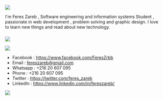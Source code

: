 [![](https://github.com/fereszareb/presentation/blob/main/header.svg)](#)


I'm Feres Zareb , Software engineering and information systems Student , passionate in web development , problem solving and graphic design. I love to learn new things and read about new technology.
###


[![](https://github.com/fereszareb/presentation/blob/main/goals.svg)](#)



[![](https://github.com/fereszareb/presentation/blob/main/contact_me.svg)](#)
- Facebook : https://www.facebook.com/FeresZrbb
- Email : fereszareb@gmail.com
- Whatsapp : +216 20 607 095
- Phone : +216 20 607 095
- Twitter : https://twitter.com/feres_zareb
- LinkedIn : https://www.linkedin.com/in/fereszareb/



[![](https://github.com/fereszareb/presentation/blob/main/thanks.svg)](#)
